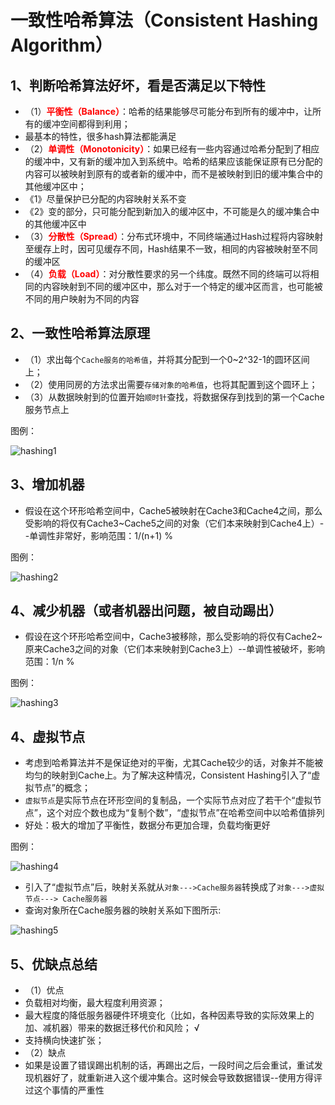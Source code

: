 # 一致性哈希算法（Consistent Hashing Algorithm）


## 1、判断哈希算法好坏，看是否满足以下特性
* （1）<b><font color='red'>平衡性（Balance）</font></b>：哈希的结果能够尽可能分布到所有的缓冲中，让所有的缓冲空间都得到利用；
 *  最基本的特性，很多hash算法都能满足
* （2）<b><font color='red'>单调性（Monotonicity）</font></b>：如果已经有一些内容通过哈希分配到了相应的缓冲中，又有新的缓冲加入到系统中。哈希的结果应该能保证原有已分配的内容可以被映射到原有的或者新的缓冲中，而不是被映射到旧的缓冲集合中的其他缓冲区中；
 *  《1》尽量保护已分配的内容映射关系不变
 *  《2》变的部分，只可能分配到新加入的缓冲区中，不可能是久的缓冲集合中的其他缓冲区中
* （3）<b><font color='red'>分散性（Spread）</font></b>：分布式环境中，不同终端通过Hash过程将内容映射至缓存上时，因可见缓存不同，Hash结果不一致，相同的内容被映射至不同的缓冲区
* （4）<b><font color='red'>负载（Load）</font></b>：对分散性要求的另一个纬度。既然不同的终端可以将相同的内容映射到不同的缓冲区中，那么对于一个特定的缓冲区而言，也可能被不同的用户映射为不同的内容

## 2、一致性哈希算法原理

* （1）求出每个`Cache服务的哈希值`，并将其分配到一个0~2^32-1的圆环区间上；
* （2）使用同房的方法求出需要`存储对象的哈希值`，也将其配置到这个圆环上；
* （3）从数据映射到的位置开始`顺时针`查找，将数据保存到找到的第一个Cache服务节点上

图例：

![hashing1](http://a1.qpic.cn/psb?/V11ViYzL3kHi5M/D9XZibH99CbG0qMoWSX.Eugwmomts4A.UnMZNscro2M!/b/dKUAAAAAAAAA&bo=KgKOAQAAAAAFAIQ!&rf=viewer_4)

## 3、增加机器

* 假设在这个环形哈希空间中，Cache5被映射在Cache3和Cache4之间，那么受影响的将仅有Cache3~Cache5之间的对象（它们本来映射到Cache4上）--单调性非常好，影响范围：1/(n+1) %

图例：

![hashing2](http://a2.qpic.cn/psb?/V11ViYzL3kHi5M/7ADp0JrngQ3LdkzGPhErvYGq9QyHtCYDaTqCcdnenf4!/b/dKAAAAAAAAAA&bo=FAKjAQAAAAAFAJc!&rf=viewer_4)

## 4、减少机器（或者机器出问题，被自动踢出）

* 假设在这个环形哈希空间中，Cache3被移除，那么受影响的将仅有Cache2~原来Cache3之间的对象（它们本来映射到Cache3上）--单调性被破坏，影响范围：1/n %

图例：

![hashing3](http://a2.qpic.cn/psb?/V11ViYzL3kHi5M/3V1NaAu0D3jLRNsauMboyueCs2mzaetVypubVsDvcvU!/b/dPoAAAAAAAAA&bo=KQKBAQAAAAAFAIg!&rf=viewer_4)

## 4、虚拟节点

* 考虑到哈希算法并不是保证绝对的平衡，尤其Cache较少的话，对象并不能被均匀的映射到Cache上。为了解决这种情况，Consistent Hashing引入了“虚拟节点”的概念；
* `虚拟节点`是实际节点在环形空间的复制品，一个实际节点对应了若干个“虚拟节点”，这个对应个数也成为“复制个数”，“虚拟节点”在哈希空间中以哈希值排列
* 好处：极大的增加了平衡性，数据分布更加合理，负载均衡更好

图例：

![hashing4](http://a3.qpic.cn/psb?/V11ViYzL3kHi5M/sDZSM*wI3BnZa2cY18mKqE57RWM2zCUsIYSr32yCC8c!/b/dKcAAAAAAAAA&bo=FwJ*AQAAAAAFAEg!&rf=viewer_4)

* 引入了“虚拟节点”后，映射关系就从`对象--->Cache服务器`转换成了`对象--->虚拟节点---> Cache服务器`
* 查询对象所在Cache服务器的映射关系如下图所示:

![hashing5](http://a1.qpic.cn/psb?/V11ViYzL3kHi5M/LD9lVMGMT6iDG0RfSKkim5GmtR*Fj1Wsvm.1jeFxAMw!/b/dKUAAAAAAAAA&bo=fwJbAQAAAAAFAAQ!&rf=viewer_4)

## 5、优缺点总结
* （1）优点
 *  负载相对均衡，最大程度利用资源；
 *  最大程度的降低服务器硬件环境变化（比如，各种因素导致的实际效果上的加、减机器）带来的数据迁移代价和风险； √
 *  支持横向快速扩张；
* （2）缺点
 *  如果是设置了错误踢出机制的话，再踢出之后，一段时间之后会重试，重试发现机器好了，就重新进入这个缓冲集合。这时候会导致数据错误--使用方得评过这个事情的严重性
